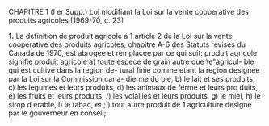 CHAPITRE 1 (l er Supp.)
Loi modifiant la Loi sur la vente
cooperative des produits agricoles
[1969-70, c. 23]

**1.** La definition de produit agricole a
1 article 2 de la Loi sur la vente cooperative
des produits agricoles, ohapitre A-6 des
Statuts revises du Canada de 1970, est
abrogee et remplacee par ce qui suit:
produit agricole signifie produit
agricole
a) toute espece de grain autre que \e"agricul-
ble qui est cultive dans la region de- tural
finie comme etant la region designee
par la Loi sur la Commission cana-
dienne du ble,
b) le lait et ses produits,
c) les legumes et leurs produits,
d) les animaux de ferme et leurs pro
duits,
e) les fruits et leurs produits,
/) les volailles et leurs produits,
g) le miel,
h) le sirop d erable,
i) le tabac, et
; ) tout autre produit de 1 agriculture
designe par le gouverneur en conseil;
